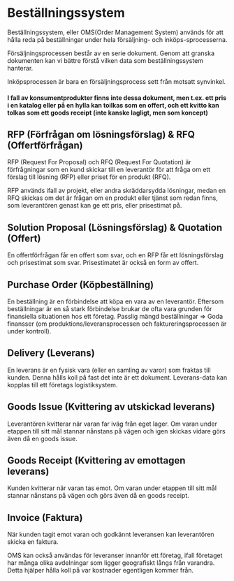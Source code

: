 
# Beställningssystem

Beställningssystem, eller OMS(Order Management System) används för att hålla reda på beställningar under hela försäljning- och inköps-sprocesserna. 

Försäljningsprocessen består av en serie dokument. Genom att granska dokumenten kan vi bättre förstå vilken data som beställningssystem hanterar.

Inköpsprocessen är bara en försäljningsprocess sett från motsatt synvinkel.

#### I fall av konsumentprodukter finns inte dessa dokument, men t.ex. ett pris i en katalog eller på en hylla kan toilkas som en offert, och ett kvitto kan tolkas som ett goods receipt (inte kanske lagligt, men som koncept)

## RFP (Förfrågan om lösningsförslag) & RFQ (Offertförfrågan)

RFP (Request For Proposal) och RFQ (Request For Quotation) är förfrågningar som en kund skickar till en leverantör för att fråga om ett förslag till lösning (RFP) eller priset för en produkt (RFQ).

RFP används ifall av projekt, eller andra skräddarsydda lösningar, medan en RFQ skickas om det är frågan om en produkt eller tjänst som redan finns, som leverantören genast kan ge ett pris, eller prisestimat på.

## Solution Proposal (Lösningsförslag) & Quotation (Offert)

En offertförfrågan får en offert som svar, och en RFP får ett lösningsförslag och prisestimat som svar. Prisestimatet är också en form av offert.

## Purchase Order (Köpbeställning)  

En beställning är en förbindelse att köpa en vara av en leverantör. Eftersom beställningar är en så stark förbindelse brukar de ofta vara grunden för finansiella situationen hos ett företag. Passlig mängd beställningar => Goda finansser (om produktions/leveransprocessen och faktureringsprocessen är under kontroll).

## Delivery (Leverans)

En leverans är en fysisk vara (eller en samling av varor) som fraktas till kunden. Denna hålls koll på fast det inte är ett dokument. Leverans-data kan kopplas till ett företags logistiksystem.

## Goods Issue (Kvittering av utskickad leverans)

Leverantören kvitterar när varan far iväg från eget lager. Om varan under etappen till sitt mål stannar nånstans på vägen och igen skickas vidare görs även då en goods issue.

## Goods Receipt (Kvittering av emottagen leverans)

Kunden kvitterar när varan tas emot. Om varan under etappen till sitt mål stannar nånstans på vägen och görs även då en goods receipt.

## Invoice (Faktura)

När kunden tagit emot varan och godkännt leveransen kan leverantören skicka en faktura.

OMS kan också användas för leveranser innanför ett företag, ifall företaget har många olika avdelningar som ligger geografiskt långs från varandra. Detta hjälper hålla koll på var kostnader egentligen kommer från.
